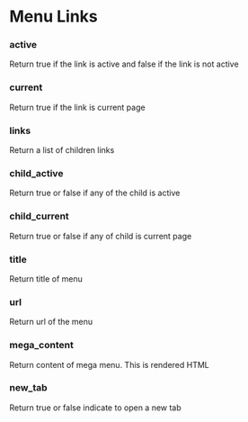 # Menu Links

### active

Return true if the link is active and false if the link is not active



### current

Return true if the link is current page



### links

Return a list of children links



### child\_active

Return true or false if any of the child is active



### child\_current

Return true or false if any of child is current page



### title

Return title of menu



### url

Return url of the menu



### mega\_content

Return content of mega menu. This is rendered HTML



### new\_tab

Return true or false indicate to open a new tab

